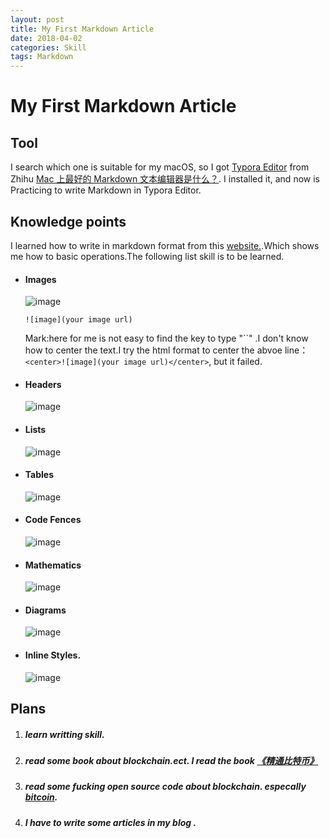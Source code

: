 ```yaml
---
layout: post
title: My First Markdown Article 
date: 2018-04-02
categories: Skill
tags: Markdown
---
```

# My First Markdown Article 

## Tool

 I search which one is  suitable for my macOS, so I got [Typora Editor](https://typora.io/) from Zhihu [Mac 上最好的 Markdown 文本编辑器是什么？]( https://www.zhihu.com/question/22700184). I installed it, and now is Practicing to write Markdown in Typora Editor.

## Knowledge points

I learned how to write in markdown format from this [website.](https://daringfireball.net/projects/markdown/basics).Which shows me how to basic operations.The following list skill is to be learned.

* #### Images

  ![image](https://typora.io/img/new/image.png)

  `![image](your image url)`

  Mark:here for me is not easy to find the key to type "``" .I don't know how to center the text.I try the html format to center the abvoe line：`<center>![image](your image url)</center>`, but it failed.

  

* #### Headers

  ![image](https://typora.io/img/new/toc.png)

* #### Lists

  ![image](https://typora.io/img/new/lists.png)

* #### Tables

  ![image](https://typora.io/img/new/table.png)

* #### Code Fences

  ![image](https://typora.io/img/new/fences.png)

* #### Mathematics

  ![image](https://typora.io/img/new/math.png)

* #### Diagrams

  ![image](https://typora.io/img/new/diagram.png)

* #### Inline Styles.

  ![image](https://typora.io/img/new/inline.png)

  

  

## Plans

1. ##### learn writting skill.

2. ##### read some book about blockchain.ect. I read the book [*《精通比特币》*](http://book.8btc.com/books/1/master_bitcoin/_book/6/6.html) 

3. ##### read some fucking open source code about blockchain. especally [bitcoin](https://github.com/bitcoin).

4. ##### I have to write some articles in my blog .